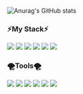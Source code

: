 
![Anurag's GitHub stats](https://github-readme-stats.vercel.app/api?username=BackEndStory&show_icons=true&theme=swift)

### <div text-align:center>⚡️My Stack⚡️
  <div> <img src="https://img.shields.io/badge/Python-3766AB?style=flat-square&logo=Python&logoColor=white"/>
  <img src="https://img.shields.io/badge/Django-092E20?style=flat-the-badge&logo=Django&logoColor=white"> 
  <img src="https://img.shields.io/badge/Javascript-F7DF1E?style=flat-the-badge&logo=Javascript&logoColor=white"> 
  <img src="https://img.shields.io/badge/Node.js-339933?style=flat-the-badge&logo=Node.js&logoColor=white"> 
  <img src="https://img.shields.io/badge/MySQL-4479A1?style=flat-the-badge&logo=MySQL&logoColor=white">
  <img src="https://img.shields.io/badge/Amazon AWS-232F3E?style=flat-the-badge&logo=Amazon AWS&logoColor=white"> 
  </div> 


### 🌪️Tools🌪️

  <div><img src="https://img.shields.io/badge/Visual Studio Code-007ACC?style=flat-square&logo=Visual Studio Code&logoColor=white"/>
  <img src="https://img.shields.io/badge/Postman-FF6C37?style=flat-the-badge&logo=Postman&logoColor=white"> 
  <img src="https://img.shields.io/badge/Docker-2496ED?style=flat-the-badge&logo=Docker&logoColor=white"> 
  <img src="https://img.shields.io/badge/Git-F05032?style=flat-the-badge&logo=Git&logoColor=white"> 
  <img src="https://img.shields.io/badge/GitHub-181717?style=flat-the-badge&logo=GitHub&logoColor=white">
  <img src="https://img.shields.io/badge/GitHub Actions-2088FF?style=flat-the-badge&logo=GitHub Actions&logoColor=white">
</div> </div> 











